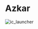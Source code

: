 # Azkar

![ic_launcher](https://user-images.githubusercontent.com/101954795/177343062-6e1e56ef-275f-417a-81dc-d48587e09801.png)

